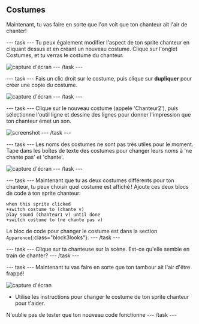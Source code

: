 ## Costumes

Maintenant, tu vas faire en sorte que l'on voit que ton chanteur ait l'air de chanter!

--- task --- Tu peux également modifier l'aspect de ton sprite chanteur en cliquant dessus et en créant un nouveau costume. Clique sur l'onglet Costumes, et tu verras le costume du chanteur.

![capture d'écran](images/band-singer-costume-annotated.png) --- /task ---

--- task --- Fais un clic droit sur le costume, puis clique sur **dupliquer** pour créer une copie du costume.

![capture d'écran](images/band-singer-duplicate.png) --- /task ---

--- task --- Clique sur le nouveau costume (appelé 'Chanteur2'), puis sélectionne l'outil ligne et dessine des lignes pour donner l'impression que ton chanteur émet un son.

![screenshot](images/band-singer-click.png) --- /task ---

--- task --- Les noms des costumes ne sont pas très utiles pour le moment. Tape dans les boîtes de texte des costumes pour changer leurs noms à 'ne chante pas' et 'chante'.

![capture d'écran](images/band-singer-name-annotated.png) --- /task ---

--- task --- Maintenant que tu as deux costumes différents pour ton chanteur, tu peux choisir quel costume est affiché ! Ajoute ces deux blocs de code à ton sprite chanteur:

```blocks3
when this sprite clicked
+switch costume to (chante v)
play sound (Chanteur1 v) until done
+switch costume to (ne chante pas v)
```

Le bloc de code pour changer le costume est dans la section `Apparence`{:class="block3looks"}. --- /task ---

--- task --- Clique sur ta chanteuse sur la scène. Est-ce qu'elle semble en train de chanter? --- /task ---

--- task --- Maintenant tu vas faire en sorte que ton tambour ait l'air d'être frappé!

![capture d'écran](images/band-drum-final.png)

- Utilise les instructions pour changer le costume de ton sprite chanteur pour t'aider.

N'oublie pas de tester que ton nouveau code fonctionne --- /task ---